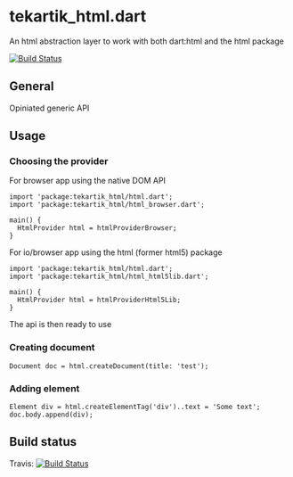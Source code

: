 # tekartik_html.dart

An html abstraction layer to work with both dart:html and the html package

[![Build Status](https://travis-ci.org/alextekartik/tekartik_html.dart.svg?branch=master)](https://travis-ci.org/alextekartik/tekartik_html.dart)

## General

Opiniated generic API

## Usage


### Choosing the provider

For browser app using the native DOM API

    import 'package:tekartik_html/html.dart';
    import 'package:tekartik_html/html_browser.dart';

    main() {
      HtmlProvider html = htmlProviderBrowser;
    }

For io/browser app using the html (former html5) package

    import 'package:tekartik_html/html.dart';
    import 'package:tekartik_html/html_html5lib.dart';

    main() {
      HtmlProvider html = htmlProviderHtml5Lib;
    }

The api is then ready to use

### Creating document

    Document doc = html.createDocument(title: 'test');

### Adding element

    Element div = html.createElementTag('div')..text = 'Some text';
    doc.body.append(div);


## Build status

Travis: [![Build Status](https://travis-ci.org/alextekartik/tekartik_html.dart.svg?branch=master)](https://travis-ci.org/alextekartik/tekartik_html.dart)
